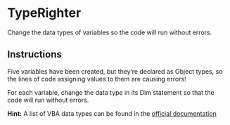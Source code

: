 # TypeRighter

Change the data types of variables so the code will run without errors. 

## Instructions

Five variables have been created, but they’re declared as Object types, so the lines of code assigning values to them are causing errors!

For each variable, change the data type in its Dim statement so that the code will run without errors.

**Hint:** A list of VBA data types can be found in the [official documentation](https://docs.microsoft.com/en-us/office/vba/language/reference/user-interface-help/data-type-summary)
